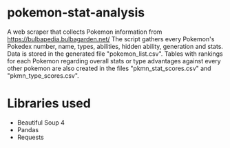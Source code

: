 # pokemon-stat-analysis
A web scraper that collects Pokemon information from https://bulbapedia.bulbagarden.net/
The script gathers every Pokemon's Pokedex number, name, types, abilities, hidden ability, generation and stats. Data is stored in the generated file "pokemon_list.csv". Tables with rankings for each Pokemon regarding overall stats or type advantages against every other pokemon are also created in the files "pkmn_stat_scores.csv" and "pkmn_type_scores.csv".

# Libraries used
- Beautiful Soup 4
- Pandas
- Requests

